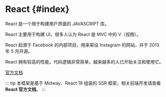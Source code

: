 # React {#index}

React 是一个用于构建用户界面的 JAVASCRIPT 库。

React 主要用于构建 UI，很多人认为 React 是 MVC 中的 V（视图）。

React 起源于 Facebook 的内部项目，用来架设 Instagram 的网站，并于 2013 年 5 月开源。

React 拥有较高的性能，代码逻辑非常简单，越来越多的人已开始关注和使用它。

[官方文档](https://reactjs.org/)

::: tip 
本框架是基于 Midway、React 18 组装的 SSR 框架，相关前端开发请查看 **React 官方文档**。
:::
